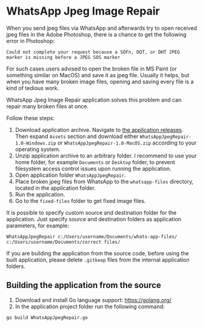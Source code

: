 # WhatsApp Jpeg Image Repair

When you send jpeg files via WhatsApp and afterwards try to open received jpeg files in the Adobe Photoshop, there is a chance to get the following error in Photoshop:

`Could not complete your request because a SOFn, DQT, or DHT JPEG marker is missing before a JPEG SOS marker`

For such cases users advised to open the broken file in MS Paint (or something similar on MacOS) and save it as jpeg file. Usually it helps, but when you have many broken image files, opening and saving every file is a kind of tedious work.

WhatsApp Jpeg Image Repair application solves this problem and can repair many broken files at once.

Follow these steps:
1. Download application archive. Navigate to [the application releases](https://github.com/cdefgah/whatsapp-jpeg-repair/releases). Then expand `Assets` section and download either `WhatsAppJpegRepair-1.0-Windows.zip` or `WhatsAppJpegRepair-1.0-MacOS.zip` according to your operating system.
2. Unzip application archive to an arbitrary folder. I recommend to use your home folder, for example `Documents` or `Desktop` folder, to prevent filesystem access control issues upon running the application.
3. Open application folder `WhatsAppJpegRepair`.
4. Place broken jpeg files from WhatsApp to the `whatsapp-files` directory, located in the application folder.
5. Run the application.
6. Go to the `fixed-files` folder to get fixed image files.

It is possible to specify custom source and destination folder for the application. Just specify source and destination folders as application parameters, for example:
```
WhatsAppJpegRepair c:/Users/username/Documents/whats-app-files/ c:/Users/username/Documents/correct files/
```

If you are building the application from the source code, before using the built application, please delete `.gitkeep` files from the internal application folders.

## Building the application from the source

1. Download and install Go language support: https://golang.org/
2. In the application project folder run the following command:
```
go build WhatsAppJpegRepair.go
```
